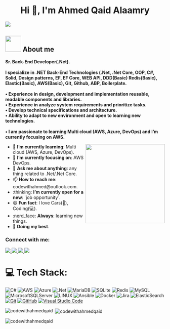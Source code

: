 <h1 align="center">Hi 👋, I'm Ahmed Qaid Alaamry</h1>

<p align="left">
  <img src="https://readme-typing-svg.demolab.com/?lines=Hello%20+I'm+Ahmed+Qaid+Alaamry!;I'm+a+Software+Developer;Welcome+To+My+Profile!" style="color:mix" />
</p>

      
## <picture><img src = "https://github.com/7oSkaaa/7oSkaaa/blob/main/Images/about_me.gif?raw=true" width = 50px></picture> About me
<p>
     <strong>
        Sr. Back-End Developer(.Net).<br><br>
I specialize in .NET Back-End Technologies (.Net, .Net Core, OOP, C#, Solid, Design patterns, EF, EF Core, WEB API, DDD(Basic) Redis(Basic), Elastic(Basic), AWS(Basic), Git, Github, ABP, Boilerplate.<br><br>
       • Experience in design, development and implementation reusable, readable components and libraries.<br>
       • Experience in analyze system requirements and prioritize tasks.<br>
       • Develop technical specifications and architecture.<br>
       • Ability to adapt to new environment and open to learning new technologies.<br><br>  
       • I am passionate to learning Multi cloud (AWS, Azure, DevOps) and I’m currently focusing on AWS.
      </strong>
</p>
<picture> <img align="right" src="https://github.com/7oSkaaa/7oSkaaa/blob/main/Images/Right_Side.gif?raw=true" width = 250px></picture>

<ul>
   <li>🌱 <b>I’m currently learning</b>: Multi cloud (AWS, Azure, DevOps).</li>
   <li>🎯 <b>I’m currently focusing on</b>: AWS DevOps.</li>
   <li>💬 <b>Ask me about anything</b>: any thing related to .Net/.Net Core.</li>
   <li>📫 <b>How to reach me</b>: codewithahmed@outlook.com.</li>
   <li>:thinking: <b>I’m currently open for a new</b>: `job opportunity`.</li>
   <li>😄 <b>Fun fact</b>: I love Cars(🚗), Coding(💻).</li>
  <li>:nerd_face: <b>Always</b>: learning new things.</li>
  <li>🐼  <b>Doing my best</b>.</li>
  </ul>


<h3 align="left">Connect with me:</h3>
<p align="left">
  <a href="mailto:ahmedalaamry@outlook.com" title="Gmail">
    <img src="https://img.shields.io/badge/gmail-%23F05033.svg?style=for-the-badge&logo=gmail&logoColor=white"/>
  </a>  
  <a href="https://www.facebook.com/aalaamry" title="Facebook">
    <img src="https://img.shields.io/badge/Facebook-%231877F2.svg?style=for-the-badge&logo=Facebook&logoColor=white"/>
  </a>
  <a href="https://www.linkedin.com/in/ahmedqaid/" title="LinkedIn">
        <img src="https://img.shields.io/badge/linkedin-%230077B5.svg?style=for-the-badge&logo=linkedin&logoColor=white"/>
  </a>  
  <a href="https://wa.me/+966552581524" target="_blank">
      <img src="https://img.shields.io/badge/-Whatsapp-075e54?style=for-the-badge&logo=Whatsapp&logoColor=white"/>
  </a>
</p>


# 💻 Tech Stack:
![C#](https://img.shields.io/badge/c%23-%23239120.svg?style=for-the-badge&logo=c-sharp&logoColor=white) 
![AWS](https://img.shields.io/badge/AWS-%23FF9900.svg?style=for-the-badge&logo=amazon-aws&logoColor=white) 
![Azure](https://img.shields.io/badge/azure-%230072C6.svg?style=for-the-badge&logo=azure-devops&logoColor=white) 
![.Net](https://img.shields.io/badge/.NET-5C2D91?style=for-the-badge&logo=.net&logoColor=white) 
![MariaDB](https://img.shields.io/badge/MariaDB-003545?style=for-the-badge&logo=mariadb&logoColor=white) 
![SQLite](https://img.shields.io/badge/sqlite-%2307405e.svg?style=for-the-badge&logo=sqlite&logoColor=white) 
![Redis](https://img.shields.io/badge/redis-%23DD0031.svg?style=for-the-badge&logo=redis&logoColor=white) 
![MySQL](https://img.shields.io/badge/mysql-%2300f.svg?style=for-the-badge&logo=mysql&logoColor=white) 
![MicrosoftSQLServer](https://img.shields.io/badge/Microsoft%20SQL%20Sever-CC2927?style=for-the-badge&logo=microsoft%20sql%20server&logoColor=white) ![LINUX](https://img.shields.io/badge/Linux-FCC624?style=for-the-badge&logo=linux&logoColor=black) 
![Ansible](https://img.shields.io/badge/ansible-%231A1918.svg?style=for-the-badge&logo=ansible&logoColor=white) 
![Docker](https://img.shields.io/badge/docker-%230db7ed.svg?style=for-the-badge&logo=docker&logoColor=white) 
![Jira](https://img.shields.io/badge/jira-%230A0FFF.svg?style=for-the-badge&logo=jira&logoColor=white) 
![ElasticSearch](https://img.shields.io/badge/-ElasticSearch-005571?style=for-the-badge&logo=elasticsearch)
<a href="https://git-scm.com/" title="Git">
  <img src="https://img.shields.io/badge/git-%23F05033.svg?style=for-the-badge&logo=git&logoColor=white" alt="Git"></a>
<a href="https://github.com/" title="GitHub">
  <img src="https://img.shields.io/badge/github-%23121011.svg?style=for-the-badge&logo=github&logoColor=white" alt="GitHub"></a>
<a href="https://code.visualstudio.com/" title="Visual Studio Code">
  <img src="https://img.shields.io/badge/Visual%20Studio%20Code-0078d7.svg?style=for-the-badge&logo=visual-studio-code&logoColor=white" alt="Visual Studio Code">
</a>

<p>
  <img align="left" src="https://github-readme-stats.vercel.app/api/top-langs?username=codewithahmedqaid&show_icons=true&locale=en&layout=compact" alt="codewithahmedqaid" />
</p>

<p>&nbsp;<img align="center" src="https://github-readme-stats.vercel.app/api?username=codewithahmedqaid&show_icons=true&locale=en" alt="codewithahmedqaid" /></p>

<p><img align="center" src="https://github-readme-streak-stats.herokuapp.com/?user=codewithahmedqaid&" alt="codewithahmedqaid" /></p>
